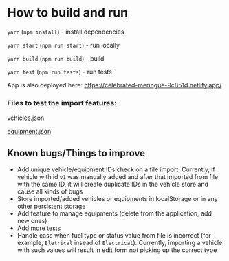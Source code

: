 # How to build and run

`yarn` (`npm install`) - install dependencies

`yarn start` (`npm run start`) - run locally

`yarn build` (`npm run build`) - build

`yarn test` (`npm run tests`) - run tests

App is also deployed here: https://celebrated-meringue-9c851d.netlify.app/

### Files to test the import features: 

[vehicles.json](https://raw.githubusercontent.com/tishksenia/vehicles-test/main/src/__tests__/test-files/vehicles.json?token=GHSAT0AAAAAAB56PKZUEIYCDD6OEOAC6FKKY63YM5Q)

[equipment.json](https://raw.githubusercontent.com/tishksenia/vehicles-test/main/src/__tests__/test-files/equipments.json?token=GHSAT0AAAAAAB56PKZUPKLLDVCEMAOS6XQ4Y63YNUA)

## Known bugs/Things to improve

-   Add unique vehicle/equipment IDs check on a file import. Currently, if vehicle with id `v1` was manually added and after that imported from file with the same ID, it will create duplicate IDs in the vehicle store and cause all kinds of bugs
-   Store imported/added vehicles or equipments in localStorage or in any other persistent storage
-   Add feature to manage equipments (delete from the application, add new ones)
-   Add more tests
-   Handle case when fuel type or status value from file is incorrect (for example, `Eletrical` insead of `Electrical`). Currently, importing a vehicle with such values will result in edit form not picking up the correct type
